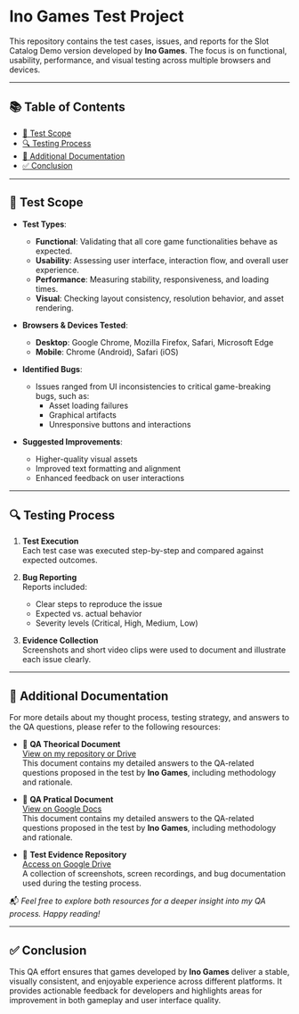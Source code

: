 # Ino Games Test Project

This repository contains the test cases, issues, and reports for the Slot Catalog Demo version developed by **Ino Games**. The focus is on functional, usability, performance, and visual testing across multiple browsers and devices.

---

## 📚 Table of Contents

- [🧪 Test Scope](#-test-scope)
- [🔍 Testing Process](#-testing-process)
- [📄 Additional Documentation](#-additional-documentation)
- [✅ Conclusion](#-conclusion)

---

## 🧪 Test Scope

- **Test Types**:
  - **Functional**: Validating that all core game functionalities behave as expected.
  - **Usability**: Assessing user interface, interaction flow, and overall user experience.
  - **Performance**: Measuring stability, responsiveness, and loading times.
  - **Visual**: Checking layout consistency, resolution behavior, and asset rendering.

- **Browsers & Devices Tested**:
  - **Desktop**: Google Chrome, Mozilla Firefox, Safari, Microsoft Edge
  - **Mobile**: Chrome (Android), Safari (iOS)

- **Identified Bugs**:
  - Issues ranged from UI inconsistencies to critical game-breaking bugs, such as:
    - Asset loading failures
    - Graphical artifacts
    - Unresponsive buttons and interactions

- **Suggested Improvements**:
  - Higher-quality visual assets
  - Improved text formatting and alignment
  - Enhanced feedback on user interactions

---

## 🔍 Testing Process

1. **Test Execution**  
   Each test case was executed step-by-step and compared against expected outcomes.

2. **Bug Reporting**  
   Reports included:
   - Clear steps to reproduce the issue
   - Expected vs. actual behavior
   - Severity levels (Critical, High, Medium, Low)

3. **Evidence Collection**  
   Screenshots and short video clips were used to document and illustrate each issue clearly.

---

## 📄 Additional Documentation

For more details about my thought process, testing strategy, and answers to the QA questions, please refer to the following resources:

- 📘 **QA Theorical Document**  
  [View on my repository or Drive]()  
  This document contains my detailed answers to the QA-related questions proposed in the test by **Ino Games**, including methodology and rationale.
  
- 📘 **QA Pratical Document**  
  [View on Google Docs]()  
  This document contains my detailed answers to the QA-related questions proposed in the test by **Ino Games**, including methodology and rationale.

- 📁 **Test Evidence Repository**  
  [Access on Google Drive](https://drive.google.com/drive/folders/1vh_6DqJrOZqAnQLkzc_EhipJZnUqyT1L?usp=drive_link)  
  A collection of screenshots, screen recordings, and bug documentation used during the testing process.

📬 *Feel free to explore both resources for a deeper insight into my QA process. Happy reading!*

---

## ✅ Conclusion

This QA effort ensures that games developed by **Ino Games** deliver a stable, visually consistent, and enjoyable experience across different platforms. It provides actionable feedback for developers and highlights areas for improvement in both gameplay and user interface quality.
